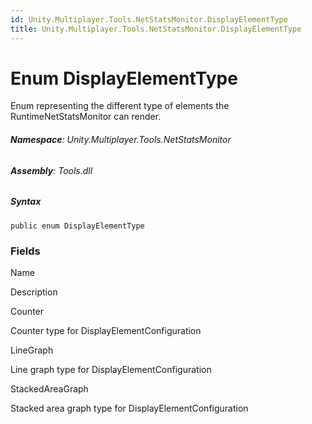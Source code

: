 ```yaml
---
id: Unity.Multiplayer.Tools.NetStatsMonitor.DisplayElementType
title: Unity.Multiplayer.Tools.NetStatsMonitor.DisplayElementType
---
```






# Enum DisplayElementType



Enum representing the different type of elements the
RuntimeNetStatsMonitor can render.







###### **Namespace**: Unity.Multiplayer.Tools.NetStatsMonitor

###### **Assembly**: Tools.dll

##### Syntax



``` lang-csharp
public enum DisplayElementType
```



### Fields

Name









Description

Counter

Counter type for DisplayElementConfiguration

LineGraph

Line graph type for DisplayElementConfiguration

StackedAreaGraph

Stacked area graph type for DisplayElementConfiguration